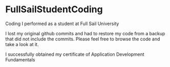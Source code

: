 # FullSailStudentCoding
Coding I performed as a student at Full Sail University

I lost my original github commits and had to restore my code from a backup that did not include the commits.
Please feel free to browse the code and take a look at it.

I successfully obtained my certificate of Application Development Fundamentals


